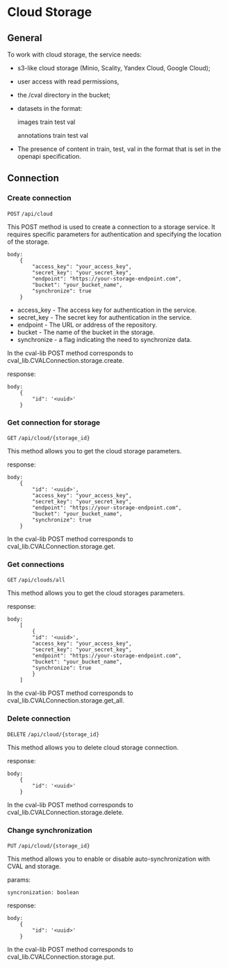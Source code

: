 # Cloud Storage
## General

To work with cloud storage, the service needs: 
* s3-like cloud storage (Minio, Scality, Yandex Cloud, Google Cloud);
* user access with read permissions,
* the /cval directory in the bucket;
* datasets in the format:


    images
        train
        test
        val

    annotations
        train
        test
        val

* The presence of content in train, test, val in the format that is set in the openapi specification.


## Connection

### Create connection

`POST`
`/api/cloud`

This POST method is used to create a connection to a storage service. It requires specific parameters for authentication and specifying the location of the storage.

    body:
        {
            "access_key": "your_access_key",
            "secret_key": "your_secret_key",
            "endpoint": "https://your-storage-endpoint.com",
            "bucket": "your_bucket_name",
            "synchronize": true
        }

* access_key - The access key for authentication in the service.
* secret_key - The secret key for authentication in the service.
* endpoint - The URL or address of the repository.
* bucket - The name of the bucket in the storage.
* synchronize - a flag indicating the need to synchronize data.

In the cval-lib POST method corresponds to cval_lib.CVALConnection.storage.create.

response:

    body: 
        {
            "id": '<uuid>'
        }

### Get connection for storage

`GET`
`/api/cloud/{storage_id}`

This method allows you to get the cloud storage parameters.

response:

    body: 
        {
            "id": '<uuid>',
            "access_key": "your_access_key",
            "secret_key": "your_secret_key",
            "endpoint": "https://your-storage-endpoint.com",
            "bucket": "your_bucket_name",
            "synchronize": true
        }

In the cval-lib POST method corresponds to cval_lib.CVALConnection.storage.get.

### Get connections

`GET`
`/api/clouds/all`

This method allows you to get the cloud storages parameters.

response:

    body: 
        [
            {
            "id": '<uuid>',
            "access_key": "your_access_key",
            "secret_key": "your_secret_key",
            "endpoint": "https://your-storage-endpoint.com",
            "bucket": "your_bucket_name",
            "synchronize": true
            }
        ]

In the cval-lib POST method corresponds to cval_lib.CVALConnection.storage.get_all.

### Delete connection

`DELETE`
`/api/cloud/{storage_id}`

This method allows you to delete cloud storage connection.

response:

    body: 
        {
            "id": '<uuid>'
        }

In the cval-lib POST method corresponds to cval_lib.CVALConnection.storage.delete.

### Change synchronization

`PUT`
`/api/cloud/{storage_id}`

This method allows you to enable or disable auto-synchronization with CVAL and storage.  

params:

    syncronization: boolean


response:

    body: 
        {
            "id": '<uuid>'
        }

In the cval-lib POST method corresponds to cval_lib.CVALConnection.storage.put.
